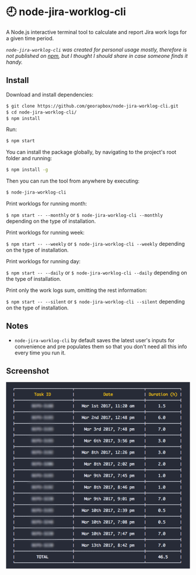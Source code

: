 # :clock9: node-jira-worklog-cli

A Node.js interactive terminal tool to calculate and report Jira work logs for a given time period.

*`node-jira-worklog-cli` was created for personal usage mostly, therefore is not published on [npm](https://www.npmjs.com/), but I thought I should share in case someone finds it handy.*

## Install

Download and install dependencies:

```sh
$ git clone https://github.com/georapbox/node-jira-worklog-cli.git
$ cd node-jira-worklog-cli/
$ npm install
```

Run:
```sh
$ npm start
```

You can install the package globally, by navigating to the project's root folder and running:
```sh
$ npm install -g
```

Then you can run the tool from anywhere by executing:
```sh
$ node-jira-worklog-cli
```

Print worklogs for running month:

`$ npm start -- --monthly` or `$ node-jira-worklog-cli --monthly` depending on the type of installation.

Print worklogs for running week:

`$ npm start -- --weekly` or `$ node-jira-worklog-cli --weekly` depending on the type of installation.

Print worklogs for running day:

`$ npm start -- --daily` or `$ node-jira-worklog-cli --daily` depending on the type of installation.

Print only the work logs sum, omitting the rest information:

`$ npm start -- --silent` or `$ node-jira-worklog-cli --silent` depending on the type of installation.

## Notes

- `node-jira-worklog-cli` by default saves the latest user's inputs for convenience and pre populates them so that you don't need all this info every time you run it.

## Screenshot

![Terminal Application Example](screenshots/screenshot.png)
